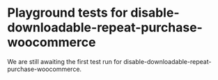 # Playground tests for disable-downloadable-repeat-purchase-woocommerce
We are still awaiting the first test run for disable-downloadable-repeat-purchase-woocommerce.
